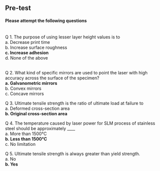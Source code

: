 ## <b> Pre-test</b>
#### Please attempt the following questions

<br>
Q 1. The purpose of using lesser layer height values is to <br>
a. Decrease print time<br>
b. Increase surface roughness<br>
<b>c. Increase adhesion</b><br>
d. None of the above<br><br>

Q 2. What kind of specific mirrors are used to point the laser with high accuracy across the surface of the specimen? <br>
<b>a. Galvanometric mirrors</b><br>
b. Convex mirrors<br>
c. Concave mirrors<br>

Q 3. Ultimate tensile strength is the ratio of ultimate load at failure to <br>
a. Deformed cross-section area<br>
<b>b. Original cross-section area</b><br>

Q 4. The temperature caused by laser power for SLM process of stainless steel should be approximately ____ <br>
a. More than 1500°C<br>
<b>b. Less than 1500°C</b><br>
c. No limitation<br>

Q 5. Ultimate tensile strength is always greater than yield strength. <br>
a. No<br>
<b>b. Yes</b>
